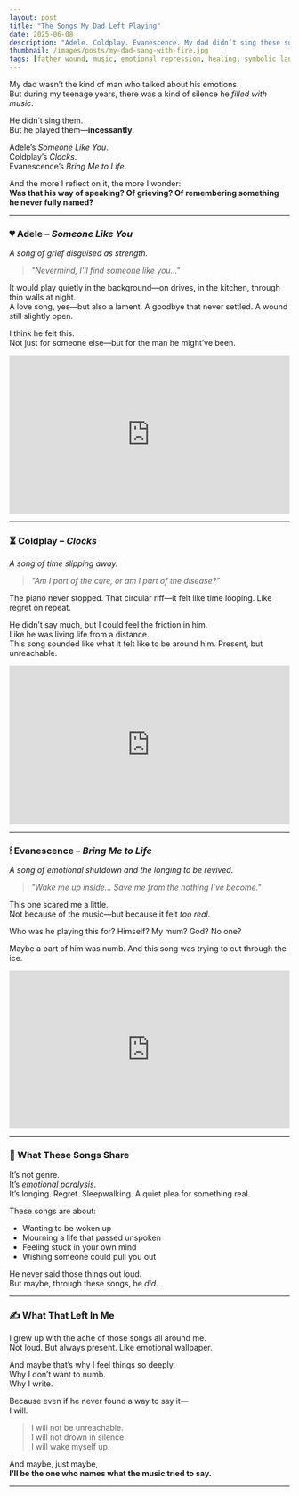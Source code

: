 ```yaml
---
layout: post
title: "The Songs My Dad Left Playing"
date: 2025-06-08
description: "Adele. Coldplay. Evanescence. My dad didn’t sing these songs—but he played them over and over again. And I think they were saying what he couldn’t."
thumbnail: /images/posts/my-dad-sang-with-fire.jpg
tags: [father wound, music, emotional repression, healing, symbolic language, grief]
---
```


My dad wasn’t the kind of man who talked about his emotions.  
But during my teenage years, there was a kind of silence he *filled with music*.

He didn’t sing them.  
But he played them—**incessantly**.

Adele’s *Someone Like You*.  
Coldplay’s *Clocks*.  
Evanescence’s *Bring Me to Life*.

And the more I reflect on it, the more I wonder:  
**Was that his way of speaking? Of grieving? Of remembering something he never fully named?**

---

### 💔 Adele – *Someone Like You*  
*A song of grief disguised as strength.*

> *"Nevermind, I’ll find someone like you..."*

It would play quietly in the background—on drives, in the kitchen, through thin walls at night.  
A love song, yes—but also a lament. A goodbye that never settled. A wound still slightly open.

I think he felt this.  
Not just for someone else—but for the man he might’ve been.

<div style="position: relative; padding-bottom: 56.25%; height: 0; overflow: hidden;">
  <iframe src="https://www.youtube.com/embed/hLQl3WQQoQ0" frameborder="0" allowfullscreen style="position: absolute; top:0; left: 0; width: 100%; height: 100%;"></iframe>
</div>

---

### ⏳ Coldplay – *Clocks*  
*A song of time slipping away.*

> *"Am I part of the cure, or am I part of the disease?"*

The piano never stopped. That circular riff—it felt like time looping. Like regret on repeat.

He didn’t say much, but I could feel the friction in him.  
Like he was living life from a distance.  
This song sounded like what it felt like to be around him. Present, but unreachable.

<div style="position: relative; padding-bottom: 56.25%; height: 0; overflow: hidden;">
  <iframe src="https://www.youtube.com/embed/d020hcWA_Wg" frameborder="0" allowfullscreen style="position: absolute; top:0; left: 0; width: 100%; height: 100%;"></iframe>
</div>

---

### 🕯 Evanescence – *Bring Me to Life*  
*A song of emotional shutdown and the longing to be revived.*

> *"Wake me up inside… Save me from the nothing I’ve become."*

This one scared me a little.  
Not because of the music—but because it felt *too real*.

Who was he playing this for? Himself? My mum? God? No one?

Maybe a part of him was numb. And this song was trying to cut through the ice.

<div style="position: relative; padding-bottom: 56.25%; height: 0; overflow: hidden;">
  <iframe src="https://www.youtube.com/embed/3YxaaGgTQYM" frameborder="0" allowfullscreen style="position: absolute; top:0; left: 0; width: 100%; height: 100%;"></iframe>
</div>

---

### 🧠 What These Songs Share

It’s not genre.  
It’s *emotional paralysis*.  
It’s longing. Regret. Sleepwalking. A quiet plea for something real.

These songs are about:
- Wanting to be woken up  
- Mourning a life that passed unspoken  
- Feeling stuck in your own mind  
- Wishing someone could pull you out

He never said those things out loud.  
But maybe, through these songs, he *did*.

---

### ✍️ What That Left In Me

I grew up with the ache of those songs all around me.  
Not loud. But always present. Like emotional wallpaper.

And maybe that’s why I feel things so deeply.  
Why I don’t want to numb.  
Why I write.

Because even if he never found a way to say it—  
I will.

> I will not be unreachable.  
> I will not drown in silence.  
> I will wake myself up.

And maybe, just maybe,  
**I’ll be the one who names what the music tried to say.**

---
